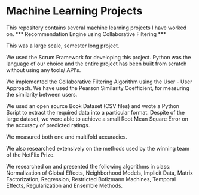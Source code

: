 # Machine Learning Projects
This repository contains several machine learning projects I have worked on.
*** Recommendation Engine using Collaborative Filtering ***

This was a large scale, semester long project. 

We used the Scrum Framework for developing this project. Python was the language of our choice and the entire project has been built from scratch without using any tools/ API's. 

We implemented the Collaborative Filtering Algorithm using the User - User Approach. We have used the Pearson Similarity Coefficient, for measuring the similarity between users. 

We used an open source Book Dataset (CSV files) and wrote a Python Script to extract the required data into a particular format. Despite of the large dataset, we were able to achieve a small Root Mean Square Error on the accuracy of predicted ratings. 

We measured both one and multifold accuracies. 

We also researched extensively on the methods used by the winning team of the NetFlix Prize.

We researched on and presented the following algorithms in class: Normalization of Global Effects, Neighborhood Models, Implicit Data, Matrix Factorization, Regression, Restricted Botlzmann Machines, Temporal Effects, Regularization and Ensemble Methods. 
